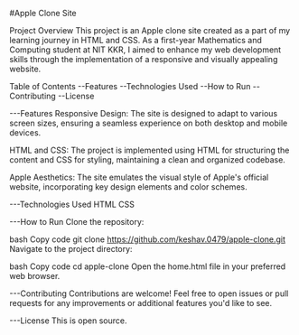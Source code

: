 #Apple Clone Site


Project Overview
This project is an Apple clone site created as a part of my learning journey in HTML and CSS. As a first-year Mathematics and Computing student at NIT KKR, I aimed to enhance my web development skills through the implementation of a responsive and visually appealing website.

Table of Contents
--Features
--Technologies Used
--How to Run
--Contributing
--License


---Features
Responsive Design: The site is designed to adapt to various screen sizes, ensuring a seamless experience on both desktop and mobile devices.

HTML and CSS: The project is implemented using HTML for structuring the content and CSS for styling, maintaining a clean and organized codebase.

Apple Aesthetics: The site emulates the visual style of Apple's official website, incorporating key design elements and color schemes.

---Technologies Used
HTML
CSS


---How to Run
Clone the repository:

bash
Copy code
git clone https://github.com/keshav.0479/apple-clone.git
Navigate to the project directory:

bash
Copy code
cd apple-clone
Open the home.html file in your preferred web browser.

---Contributing
Contributions are welcome! Feel free to open issues or pull requests for any improvements or additional features you'd like to see.

---License
This is open source.
